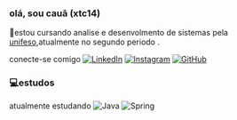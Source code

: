 ### olá, sou cauã (xtc14)
📘estou cursando analise e desenvolmento de sistemas pela [unifeso](https://www.unifeso.edu.br/),atualmente no segundo periodo .

conecte-se comigo [![LinkedIn](https://img.shields.io/badge/LinkedIn-0077B5?style=for-the-badge&logo=linkedin&logoColor=white)](https://www.linkedin.com/in/cauã-couto-2848712b1/)
[![Instagram](https://img.shields.io/badge/-Instagram-%23E4405F?style=for-the-badge&logo=instagram&logoColor=white)](https://www.instagram.com/caua_coouto/)
[![GitHub](https://img.shields.io/badge/GitHub-100000?style=for-the-badge&logo=github&logoColor=white)](https://github.com/xtc14)



### 💻estudos
atualmente estudando          ![Java](https://img.shields.io/badge/java-%23ED8B00.svg?style=for-the-badge&logo=openjdk&logoColor=white) 
           ![Spring](https://img.shields.io/badge/spring-%236DB33F.svg?style=for-the-badge&logo=spring&logoColor=white)



